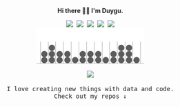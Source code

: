 <div align="center">

  **Hi there 👋🏼 I'm Duygu.**

<div align="center">
  <a href= "https://dduyg.github.io/" target="_blank"><img width="30" src="https://img.icons8.com/?size=100&id=1349&format=png&color=000000"/></a>&nbsp; <a href= "https://observablehq.com/user/@dduyg" target="_blank"><img width="27" src="https://logo.svgcdn.com/l/observablehq.png"></a>&nbsp; <a href= "https://instagram.com/insert.data" target="_blank"><img width="27" src="https://logo.svgcdn.com/l/instagram-icon.png"/></a>&nbsp; <a href= "https://medium.com/@dduyg" target="_blank"><img width="30" src="https://img.icons8.com/?size=100&id=XVNvUWCvvlD9&format=png&color=000000"/></a>&nbsp; <a href= "https://ko-fi.com/dduyg" target="_blank"><img width="31" src="https://logo.svgcdn.com/s/kofi-dark.png"/></a>

</div> 
 
<img width="250" src="bins-and-balls.gif"> 

![](https://komarev.com/ghpvc/?username=dduyg&color=98473E)

<samp>I love creating new things with data and code. <br> Check out my repos ↓</samp>

</div>
